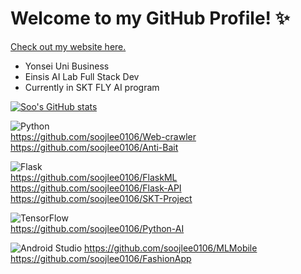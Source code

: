 # Welcome to my GitHub Profile! ✨

[Check out my website here.](https://soo-portfolio.vercel.app/)  

- Yonsei Uni Business
- Einsis AI Lab Full Stack Dev
- Currently in SKT FLY AI program

[![Soo's GitHub stats](https://github-readme-stats.vercel.app/api?username=soojlee0106)](https://github.com/soojlee0106/github-readme-stats)

![Python](https://img.shields.io/badge/python-3670A0?style=for-the-badge&logo=python&logoColor=ffdd54)  
https://github.com/soojlee0106/Web-crawler  
https://github.com/soojlee0106/Anti-Bait  

![Flask](https://img.shields.io/badge/flask-%23000.svg?style=for-the-badge&logo=flask&logoColor=white)  
https://github.com/soojlee0106/FlaskML   
https://github.com/soojlee0106/Flask-API  
https://github.com/soojlee0106/SKT-Project  

![TensorFlow](https://img.shields.io/badge/TensorFlow-%23FF6F00.svg?style=for-the-badge&logo=TensorFlow&logoColor=white)  
https://github.com/soojlee0106/Python-AI  

![Android Studio](https://img.shields.io/badge/Android%20Studio-3DDC84.svg?style=for-the-badge&logo=android-studio&logoColor=white)
https://github.com/soojlee0106/MLMobile  
https://github.com/soojlee0106/FashionApp  
